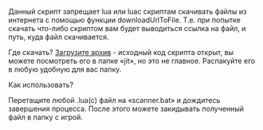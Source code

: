 Данный скрипт запрещает lua или luac скриптам скачивать файлы из интернета с помощью функции downloadUrlToFile. Т.е. при попытке скачать что-либо скриптом вам будет выводиться ссылка на файл, и путь, куда файл скачивается.

Где скачать?
[Загрузите архив]("https://github.com/BlastHackRU/anti-download-lua/blob/main/luajit.zip") - исходный код скрипта открыт, вы можете посмотреть его в папке «jit», но это не главное. Распакуйте его в любую удобную для вас папку.

Как использовать?

Перетащите любой .lua(c) файл на «scanner.bat» и дождитесь завершения процесса.
После этого можете закидывать полученный файл в папку с игрой.
